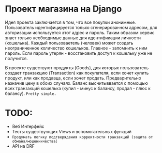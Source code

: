 # Проект магазина на Django

Идея проекта заключается в том, что все покупки анонимные. 
Пользователь идентифицируется только сгенерированном адресом, для авторизации используется этот адрес и пароль. 
Таким образом сервис знает только необходимые данные для идентификации личности (кошелька). Каждый пользоваетель (человек) может создать неограниченное количество кошельков.
Главное - запомнить к ним пароль. Если пароль утерян - восстановить доступ к кошельку уже не получится.

В проекте существуют продукты (Goods), для которых пользователь создает транзакцию (Transaction) как покупателя, если хочет купить продукт, или как продавца, если хочет продать.
Предварительно назначив цену в обоих случаях. Баланс высчитыввается с помощью всех транзакций кошелька (купил - минус к балансу, продал - плюс к балансу). `Pretty simple.`


# TODO:
- Веб Интерфейс
- Тесты существующих Views и вспомогательных функций
- `Продумать логику подтверждения корректности транзакций (защита от обмана/мошенничества)`
- API на DRF
